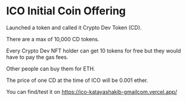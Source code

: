 # ICO Initial Coin Offering 

Launched a token and called it Crypto Dev Token (CD).

There are a max of 10,000 CD tokens.

Every Crypto Dev NFT holder can get 10 tokens for free but they would have to pay the gas fees.

Other people can buy them for ETH.

The price of one CD at the time of ICO will be 0.001 ether.

You can find/test it on https://ico-katayashakib-gmailcom.vercel.app/
